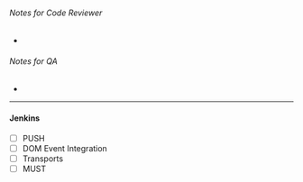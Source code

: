 ###### Notes for Code Reviewer

*

###### Notes for QA

*

----

#### Jenkins

- [ ] PUSH
- [ ] DOM Event Integration
- [ ] Transports
- [ ] MUST
